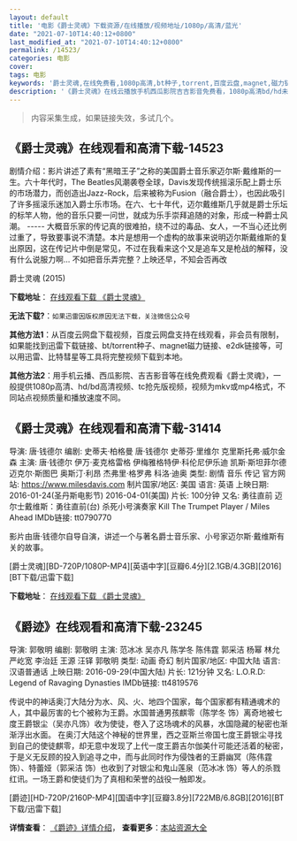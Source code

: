 ```yaml
---
layout: default
title: '电影《爵士灵魂》下载资源/在线播放/视频地址/1080p/高清/蓝光'
date: "2021-07-10T14:40:12+0800"
last_modified_at: "2021-07-10T14:40:12+0800"
permalink: /14523/
categories: 电影
cover:
tags: 电影
keywords: '爵士灵魂,在线免费看,1080p高清,bt种子,torrent,百度云盘,magnet,磁力链,迅雷下载资源'
description: '《爵士灵魂》在线云播放手机西瓜影院吉吉影音免费看，1080p高清bd/hd未删减完整版和tc抢先枪版，mkv/mp4格式，附带bt/torrent种子、magnet/磁力链、百度云盘、网盘资源迅雷下载链接'
---
```


>内容采集生成，如果链接失效，多试几个。


## 《爵士灵魂》在线观看和高清下载-14523

剧情介绍：影片讲述了素有“黑暗王子”之称的美国爵士音乐家迈尔斯·戴维斯的一生。六十年代时，The Beatles风潮袭卷全球，Davis发现传统摇滚乐配上爵士乐的市场潜力，而创造出Jazz-Rock，后来被称为Fusion（融合爵士），也因此吸引了许多摇滚乐迷加入爵士乐市场。在六、七十年代，迈尔戴维斯几乎就是爵士乐坛的标竿人物，他的音乐只要一问世，就成为乐手崇拜追随的对象，形成一种爵士风潮。 ----- 大概音乐家的传记真的很难拍，绕不过的毒品、女人，一不当心还比例过重了，导致要事说不清楚。本片是想用一个虚构的故事来说明迈尔斯戴维斯的复出原因，这在传记片中倒是常见，不过在我看来这个又是追车又是枪战的解释，没有什么说服力啊… 不如把音乐弄完整？上映还早，不知会否再改


爵士灵魂 (2015)

**下载地址**： [在线观看下载 《爵士灵魂》](https://www.btbtdy.me/btdy/dy5194.html) 


**无法下载?**：`如果迅雷因版权原因无法下载，关注微信公众号 `

**其他方法1**：从百度云网盘下载视频，百度云网盘支持在线观看，非会员有限制，如果能找到迅雷下载链接、bt/torrent种子、magnet磁力链接、e2dk链接等，可以用迅雷、比特彗星等工具将完整视频下载到本地。

**其他方法2**：用手机云播、西瓜影院、吉吉影音等在线免费观看《爵士灵魂》，一般提供1080p高清、hd/bd高清视频、tc抢先版视频，视频为mkv或mp4格式，不同站点视频质量和播放速度不同。


## 《爵士灵魂》在线观看和高清下载-31414

导演: 唐·钱德尔 编剧: 史蒂夫·柏格曼 唐·钱德尔 史蒂芬·里维尔 克里斯托弗·威尔金森 主演: 唐·钱德尔 伊万·麦克格雷格 伊梅雅格特伊·科伦尼伊乐迪 凯斯·斯坦菲尔德 迈克尔·斯图巴 奥斯汀·利昂 杰弗里·格罗弗 科洛·迪奥 类型: 剧情 音乐 传记 官方网站: https://www.milesdavis.com 制片国家/地区: 美国 语言: 英语 上映日期: 2016-01-24(圣丹斯电影节) 2016-04-01(美国) 片长: 100分钟 又名: 勇往直前 迈尔士戴维斯：勇往直前(台) 杀死小号演奏家 Kill The Trumpet Player / Miles Ahead IMDb链接: tt0790770

影片由唐·钱德尔自导自演，讲述一个与著名爵士音乐家、小号家迈尔斯·戴维斯有关的故事。


[爵士灵魂][BD-720P/1080P-MP4][英语中字][豆瓣6.4分][2.1GB/4.3GB][2016][BT下载/迅雷下载]

**下载地址**： [在线观看下载 《爵士灵魂》](https://www.btdx8.com/torrent/miles_ahead_2016.html) 


## 《爵迹》在线观看和高清下载-23245

导演: 郭敬明 编剧: 郭敬明 主演: 范冰冰 吴亦凡 陈学冬 陈伟霆 郭采洁 杨幂 林允 严屹宽 李治廷 王源 汪铎 郭敬明 类型: 动画 奇幻 制片国家/地区: 中国大陆 语言: 汉语普通话 上映日期: 2016-09-29(中国大陆) 片长: 121分钟 又名: L.O.R.D: Legend of Ravaging Dynasties IMDb链接: tt4819576

传说中的神话奥汀大陆分为水、风、火、地四个国家，每个国家都有精通魂术的人，其中最厉害的七个被称为王爵。水国普通男孩麒零（陈学冬 饰）离奇地被七度王爵银尘（吴亦凡饰）收为使徒，卷入了这场魂术的风暴，水国隐藏的秘密也渐渐浮出水面。 在奥汀大陆这个神秘的世界里，西之亚斯兰帝国七度王爵银尘寻找到自己的使徒麒零，却无意中发现了上代一度王爵吉尔伽美什可能还活着的秘密，于是义无反顾的投入到追寻之中，而与此同时作为侵蚀者的王爵幽冥（陈伟霆 饰）、特蕾娅（郭采洁 饰）也收到了对银尘和鬼山莲泉（范冰冰 饰）等人的杀戮红讯。一场王爵和使徒们为了真相和荣誉的战役一触即发。


[爵迹][HD-720P/2160P-MP4][国语中字][豆瓣3.8分][722MB/6.8GB][2016][BT下载/迅雷下载]

**详情查看**： [《爵迹》详情介绍](/movie/23245/)， **查看更多**：[本站资源大全](/movie/t/all/)

